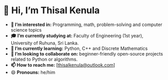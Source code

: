 # 👋 Hi, I’m Thisal Kenula
- **👀 I’m interested in:** Programming, math, problem-solving and computer science topics
- **🎓 I’m currently studying at:** Faculty of Engineering (1st year), University of Ruhuna, Sri Lanka.
- **🌱 I’m currently learning:** Python, C++ and Discrete Mathematics
- **💞️ I’m looking to collaborate on:** beginner-friendly open-source projects related to Python or algorithms.
- **📫 How to reach me:** [thisalkenula@outlook.com]
- 😄 **Pronouns:** he/him

<!---
thisal-kenula/thisal-kenula is a ✨ special ✨ repository because its `README.md` (this file) appears on your GitHub profile.
You can click the Preview link to take a look at your changes.
--->
